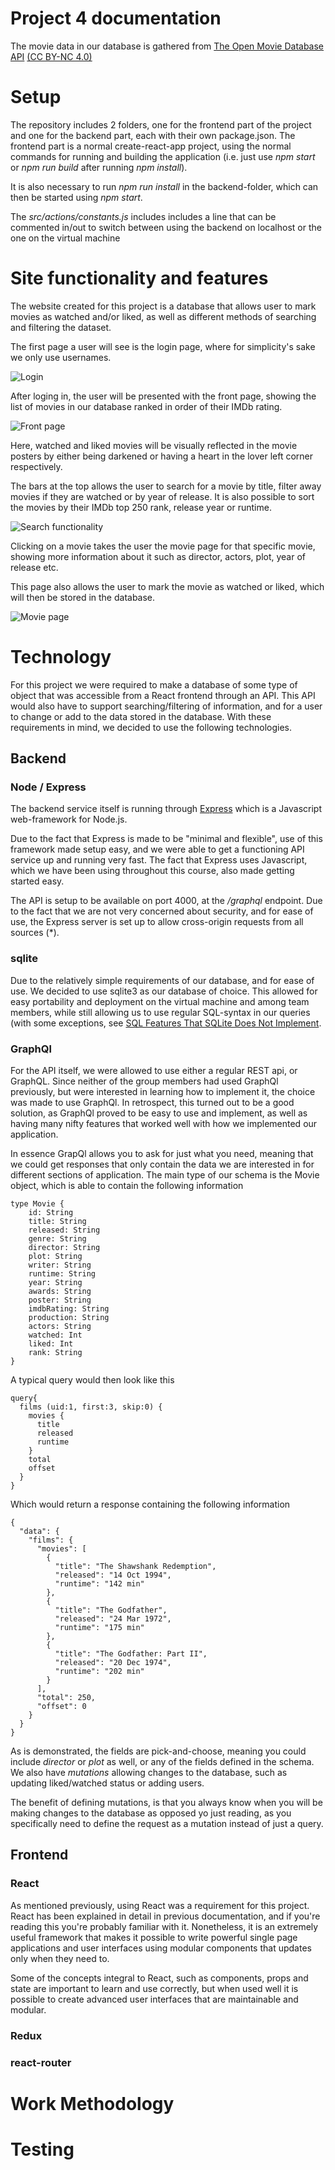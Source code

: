 # Project 4 documentation

The movie data in our database is gathered from [The Open Movie Database API](http://www.omdbapi.com/) [(CC BY-NC 4.0)](https://creativecommons.org/licenses/by-nc/4.0/)  
# Setup
The repository includes 2 folders, one for the frontend part of the project and one for the backend part, each with their own package.json. The frontend part is a normal create-react-app project, using the normal commands for running and building the application (i.e. just use _npm start_ or _npm run build_ after running _npm install_).

It is also necessary to run _npm run install_ in the backend-folder, which can then be started using _npm start_.

The _src/actions/constants.js_ includes includes a line that can be commented in/out to switch between using the backend on localhost or the one on the virtual machine

# Site functionality and features
The website created for this project is a database that allows user to mark movies as watched and/or liked, as well as different methods of searching and filtering the dataset.

The first page a user will see is the login page, where for simplicity's sake we only use usernames.

![Login](readme_img/login.PNG)

After loging in, the user will be presented with the front page, showing the list of movies in our database ranked in order of their IMDb rating.

![Front page](readme_img/frontpage.PNG)

Here, watched and liked movies will be visually reflected in the movie posters by either being darkened or having a heart in the lover left corner respectively.

The bars at the top allows the user to search for a movie by title, filter away movies if they are watched or by year of release. It is also possible to sort the movies by their IMDb top 250 rank, release year or runtime.

![Search functionality](readme_img/search.gif)

Clicking on a movie takes the user the movie page for that specific movie, showing more information about it such as director, actors, plot, year of release etc.

This page also allows the user to mark the movie as watched or liked, which will then be stored in the database.

![Movie page](readme_img/movie.PNG)

# Technology
For this project we were required to make a database of some type of object that was accessible from a React frontend through an API. This API would also have to support searching/filtering of information, and for a user to change or add to the data stored in the database. With these requirements in mind, we decided to use the following technologies.
## Backend
### Node / Express
The backend service itself is running through [Express](https://expressjs.com/) which is a Javascript web-framework for Node.js.

Due to the fact that Express is made to be "minimal and flexible", use of this framework made setup easy, and we were able to get a functioning API service up and running very fast. The fact that Express uses Javascript, which we have been using throughout this course, also made getting started easy.

The API is setup to be available on port 4000, at the _/graphql_ endpoint. Due to the fact that we are not very concerned about security, and for ease of use, the Express server is set up to allow cross-origin requests from all sources (\*).

### sqlite
Due to the relatively simple requirements of our database, and for ease of use. We decided to use sqlite3 as our database of choice. This allowed for easy portability and deployment on the virtual machine and among team members, while still allowing us to use regular SQL-syntax in our queries (with some exceptions, see [SQL Features That SQLite Does Not Implement](https://www.sqlite.org/omitted.html).

### GraphQl
For the API itself, we were allowed to use either a regular REST api, or GraphQL. Since neither of the group members had used GraphQl previously, but were interested in learning how to implement it, the choice was made to use GraphQl. In retrospect, this turned out to be a good solution, as GraphQl proved to be easy to use and implement, as well as having many nifty features that worked well with how we implemented our application.

In essence GrapQl allows you to ask for just what you need, meaning that we could get responses that only contain the data we are interested in for different sections of application. The main type of our schema is the Movie object, which is able to contain the following information
~~~
type Movie {
    id: String
    title: String
    released: String
    genre: String
    director: String
    plot: String
    writer: String
    runtime: String
    year: String
    awards: String
    poster: String
    imdbRating: String
    production: String
    actors: String
    watched: Int
    liked: Int
    rank: String
}
~~~

A typical query would then look like this
~~~
query{
  films (uid:1, first:3, skip:0) {
    movies {
      title
      released
      runtime
    }
   	total
    offset
  }
}
~~~
Which would return a response containing the following information
~~~
{
  "data": {
    "films": {
      "movies": [
        {
          "title": "The Shawshank Redemption",
          "released": "14 Oct 1994",
          "runtime": "142 min"
        },
        {
          "title": "The Godfather",
          "released": "24 Mar 1972",
          "runtime": "175 min"
        },
        {
          "title": "The Godfather: Part II",
          "released": "20 Dec 1974",
          "runtime": "202 min"
        }
      ],
      "total": 250,
      "offset": 0
    }
  }
}
~~~
As is demonstrated, the fields are pick-and-choose, meaning you could include _director_ or _plot_ as well, or any of the fields defined in the schema. We also have _mutations_ allowing changes to the database, such as updating liked/watched status or adding users.

The benefit of defining mutations, is that you always know when you will be making changes to the database as opposed yo just reading, as you specifically need to define the request as a mutation instead of just a query.

## Frontend

### React
As mentioned previously, using React was a requirement for this project. React has been explained in detail in previous documentation, and if you're reading this you're probably familiar with it. Nonetheless, it is an extremely useful framework that makes it possible to write powerful single page applications and user interfaces using modular components that updates only when they need to.

Some of the concepts integral to React, such as components, props and state are important to learn and use correctly, but when used well it is possible to create advanced user interfaces that are maintainable and modular.  

### Redux

### react-router

# Work Methodology

# Testing
